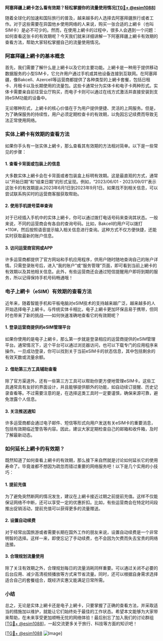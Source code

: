 **阿塞拜疆上網卡怎么看有效期？轻松掌握你的流量使用情况[[TG💪+ @esim1088](https://t.me/s/esim1088)]**

随着全球化的加速和国际旅行的普及，越来越多的人选择去阿塞拜疆旅行或者工作。对于这些需要在异国他乡使用网络的人来说，购买一张合适的上網卡（也叫SIM卡）是必不可少的。然而，在使用上網卡的过程中，很多人会遇到一个问题：如何查看这张卡的有效期呢？今天我们就来详细讲解一下阿塞拜疆上網卡有效期的查看方法，帮助大家轻松掌握自己的流量使用情况。

### 阿塞拜疆上網卡的基本概念

首先，我们需要了解什么是上網卡以及它的主要功能。上網卡是一种用于提供移动数据服务的小型SIM卡，它允许用户通过手机或其他设备连接到互联网。在阿塞拜疆，像Bakcell、Azercell等运营商都提供了各种类型的上網卡套餐，包括日租卡、月租卡以及长期使用的流量包。这些卡通常分为实体卡和电子卡两种形式。实体卡需要亲自前往营业厅购买，而电子卡则可以通过在线方式激活并直接安装到支持eSIM功能的设备中。

无论哪种形式，上網卡的核心价值在于为用户提供便捷、灵活的上网服务。但是，为了确保服务的持续性，用户必须定期检查卡的有效期，以免因忘记续费而导致无法正常使用网络。

### 实体上網卡有效期的查看方法

如果你手头有一张实体上網卡，那么查看其有效期的方法相对简单。以下是一些常见的步骤：

#### 1. 查看卡背面或包装上的信息
大多数实体上網卡会在卡背面或者包装盒上标明有效期。这是最直观的方式，通常以“开始日期”和“结束日期”的形式呈现。例如，“2023/06/01 - 2023/09/01”表示这张卡的有效期是从2023年6月1日到2023年9月1日。如果找不到相关信息，可以尝试联系购买时的运营商客服获取帮助。

#### 2. 使用手机拨号菜单查询
对于已经插入手机中的实体上網卡，你可以通过拨打电话号码来查询其状态。一般来说，不同的运营商会有各自的查询号码。比如，Bakcell的用户可以拨打*110#，然后按照语音提示输入相关信息进行查询。这种方式不仅方便快捷，还能实时获取最新的账户信息。

#### 3. 访问运营商官网或APP
许多运营商都提供了官方网站和手机应用程序，供用户随时随地查询自己的账户详情。只需登录账号后，进入“我的账户”或“服务管理”页面，即可看到当前上網卡的有效期以及其他相关信息。此外，有些运营商还会通过短信提醒用户即将到期的服务，所以记得保持手机号码畅通哦！

### 电子上網卡（eSIM）有效期的查看方法

近年来，随着智能手机和平板电脑对eSIM技术的支持越来越广泛，越来越多的人开始选择电子上網卡。与传统实体卡相比，电子上網卡更加环保且易于携带，但同时也带来了新的挑战——如何快速准确地查看它的有效期呢？

#### 1. 登录运营商提供的eSIM管理平台
如果你使用的是电子上網卡，那么第一步就是登录相应的运营商提供的eSIM管理平台。通常情况下，这个平台可以通过浏览器访问，也可以下载专门的应用程序来操作。一旦成功登录，你可以找到关于当前eSIM卡的状态信息，其中包括剩余的有效天数或流量余额。

#### 2. 借助第三方工具辅助查看
除了官方渠道外，还有一些第三方工具可以帮助你更方便地管理eSIM卡。这些工具通常具有友好的界面设计，并且能够提供额外的功能，如自动续订提醒、历史记录查看等。不过需要注意的是，在选择这类工具时一定要谨慎，确保来源可靠，避免泄露个人信息。

#### 3. 关注推送通知
许多运营商都会通过电子邮件、短信等形式向用户发送有关eSIM卡的重要消息，包括有效期临近警告等内容。因此，建议大家定期检查自己的邮箱和收件箱，及时了解最新动态。

### 如何延长上網卡的有效期？

既然知道了如何查看上網卡的有效期，那么接下来自然就是讨论如何延长它的使用寿命了。毕竟谁都不想因为疏忽而错过重要的网络服务吧！以下是几个实用的小技巧：

#### 1. 提前充值
为了避免突然断网的情况发生，建议在上網卡接近过期之前提前充值。这样不仅能保证网络不中断，还可以享受一定的优惠折扣。比如，有些运营商会在特定时间段推出促销活动，提前充值可以获得更多的流量赠送。

#### 2. 设置自动续费
对于经常出国旅游或者需要长期在国外工作的朋友来说，设置自动续费是一个非常明智的选择。这样一来，即使忘记了手动续费，也不会因为欠费而失去宝贵的网络连接。

#### 3. 合理规划流量使用
除了关注有效期之外，合理规划每日的流量消耗同样重要。可以通过关闭不必要的后台应用、减少高清视频播放等方式来节省流量。同时，还可以根据自身需求选择适合自己的套餐组合，既经济实惠又能满足日常所需。

### 小结

总之，无论是实体上網卡还是电子上網卡，只要掌握了正确的查看方法，并采取适当的措施加以维护，就能让它们始终处于最佳的工作状态。希望本文能够为大家带来帮助，在未来享受更加顺畅无忧的网络体验！最后别忘了加入我们的讨论群组[[TG💪+ @esim1088](https://t.me/s/esim1088)]，一起交流更多关于旅行、科技等方面的知识吧！

[[TG💪+ @esim1088](https://t.me/s/esim1088) ![Image](https://i.postimg.cc/4NQfJmqS/Snipaste-2025-05-13-00-14-12.png)]